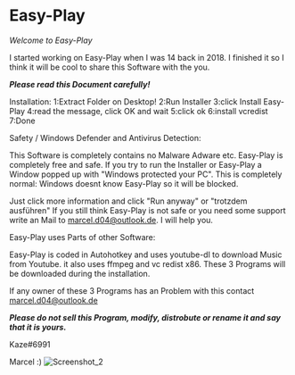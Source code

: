 # Easy-Play

*Welcome to Easy-Play*


I started working on Easy-Play when I was 14 back in 2018. I finished it so I think it will be cool
to share this Software with the you.

*****Please read this Document carefully!*****

Installation:
1:Extract Folder on Desktop!
2:Run Installer
3:click Install Easy-Play
4:read the message, click OK and wait
5:click ok
6:install vcredist
7:Done

Safety / Windows Defender and Antivirus Detection:

This Software is completely contains no Malware Adware etc. Easy-Play is completely free and safe.
If you try to run the Installer or Easy-Play a Window popped up with "Windows protected your PC".
This is completely normal: Windows doesnt know Easy-Play so it will be blocked.

Just click more information and click "Run anyway" or "trotzdem ausführen"
If you still think Easy-Play is not safe or you need some support write an Mail to marcel.d04@outlook.de.
I will help you.




Easy-Play uses Parts of other Software:

Easy-Play is coded in Autohotkey and uses youtube-dl to download Music from Youtube.
it also uses ffmpeg and vc redist x86.
These 3 Programs will be downloaded during the installation.

If any owner of these 3 Programs has an Problem with this contact marcel.d04@outlook.de

*****Please do not sell this Program, modify, distrobute or rename it and say that it is yours.*****

Kaze#6991

Marcel :)
![Screenshot_2](https://user-images.githubusercontent.com/83350146/122286418-1f727600-cef0-11eb-8c5f-0088263cb312.png)



